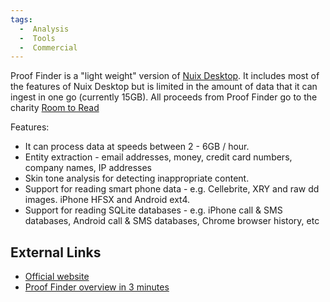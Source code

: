 ```yaml
---
tags:
  -  Analysis
  -  Tools
  -  Commercial 
---
```

Proof Finder is a "light weight" version of [Nuix
Desktop](nuix_desktop.md). It includes most of the features of
Nuix Desktop but is limited in the amount of data that it can ingest in
one go (currently 15GB). All proceeds from Proof Finder go to the
charity [Room to Read](http://www.roomtoread.org/)

Features:

- It can process data at speeds between 2 - 6GB / hour.
- Entity extraction - email addresses, money, credit card numbers,
  company names, IP addresses
- Skin tone analysis for detecting inappropriate content.
- Support for reading smart phone data - e.g. Cellebrite, XRY and raw dd
  images. iPhone HFSX and Android ext4.
- Support for reading SQLite databases - e.g. iPhone call & SMS
  databases, Android call & SMS databases, Chrome browser history, etc

## External Links

- [Official website](http://www.prooffinder.com/)
- [Proof Finder overview in 3
  minutes](http://www.youtube.com/watch?v=h3QOsCFd0CY)